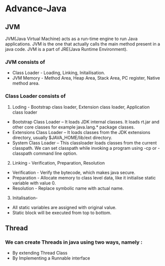 # Advance-Java

## JVM
JVM(Java Virtual Machine) acts as a run-time engine to run Java applications. JVM is the one that actually calls the main method present in a java code. JVM is a part of JRE(Java Runtime Environment).

### JVM consists of 
- Class Loader - Loading, Linking, Initailisation.
- JVM Memory - Method Area, Heap Area, Stack Area, PC register, Native method area.

### Class Loader consists of 
1) Loding - Bootstrap class loader, Extension class loader, Application class loader
- Bootstrap Class Loader – It loads JDK internal classes. It loads rt.jar and other core classes for example java.lang.* package classes.
- Extensions Class Loader – It loads classes from the JDK extensions directory, usually $JAVA_HOME/lib/ext directory.
- System Class Loader – This classloader loads classes from the current classpath. We can set classpath while invoking a program using -cp or -classpath command line option.
          
2) Linking - Verification, Preparation, Resolution
- Verification - Verify the bytecode, which makes java secure.
- Preparation - Allocate memory to class level data, like it initialise static variable with value 0.
- Resolution - Replace symbolic name with actual name.

3) Initalisation-
- All static variables are assigned with original value.
- Static block will be executed from top to bottom.

## Thread
### We can create Threads in java using two ways, namely : 
- By extending Thread Class
- By Implementing a Runnable interface

